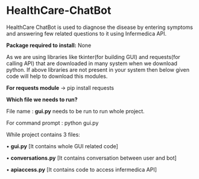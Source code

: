 # HealthCare-ChatBot
HealthCare ChatBot is used to diagnose the disease by entering symptoms and answering few related questions to it using Infermedica API.

**Package required to install:** None

As we are using libraries like tkinter(for building GUI) and requests(for calling API) that are downloaded in many system when we download python. If above libraries are not present in your system then below given code will help to download this modules.

**For requests module** -> pip install requests

**Which file we needs to run?**

File name : **gui.py** needs to be run to run whole project.

For command prompt : python gui.py


While project contains 3 files:

•	**gui.py** [It contains whole GUI related code]

•	**conversations.py** [It contains conversation between user and bot]

•	**apiaccess.py** [It contains code to access infermedica API]

